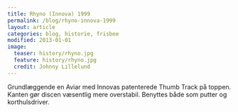 ```yaml
---
title: Rhyno (Innova) 1999
permalink: /blog/rhyno-innova-1999
layout: article
categories: blog, historie, frisbee
modified: 2013-01-01
image:
  teaser: history/rhyno.jpg
  feature: history/rhyno.jpg
  credit: Johnny Lillelund
---
```


<p>Grundlæggende en Aviar med Innovas patenterede Thumb Track på toppen. Kanten gør discen væsentlig mere overstabil. Benyttes både som putter og korthulsdriver.</p>